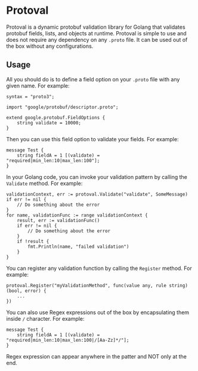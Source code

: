 # Protoval 
Protoval is a dynamic protobuf validation library for Golang that validates protobuf fields, lists, and objects at runtime. Protoval is simple to use and does not require any dependency on any `.proto` file. It can be used out of the box without any configurations. 

## Usage 
All you should do is to define a field option on your `.proto` file with any given name. For example: 

    syntax = "proto3";

    import "google/protobuf/descriptor.proto";

    extend google.protobuf.FieldOptions {
        string validate = 10000;
    }

Then you can use this field option to validate your fields. For example: 

    message Test {
        string fieldA = 1 [(validate) = "required|min_len:10|max_len:100"];
    }

In your Golang code, you can invoke your validation pattern by calling the `Validate` method. For example: 

    validationContext, err := protoval.Validate("validate", SomeMessage)
    if err != nil {
        // Do something about the error
    }
    for name, validationFunc := range validationContext {
        result, err := validationFunc()
        if err != nil {
            // Do something about the error
        }
        if !result {
            fmt.Println(name, "failed validation")
        }
    }

You can register any validation function by calling the `Register` method. For example: 

    protoval.Register("myValidationMethod", func(value any, rule string) (bool, error) {
        ...
    })

You can also use Regex expressions out of the box by encapsulating them inside `/` character. For example: 

    message Test {
        string fieldA = 1 [(validate) = "required|min_len:10|max_len:100|/[Aa-Zz]*/"];
    }

Regex expression can appear anywhere in the patter and NOT only at the end. 
